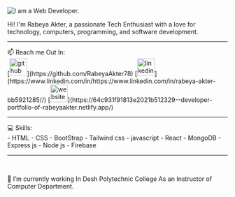 
![I am a Web Developer.](https://media.licdn.com/dms/image/D5616AQEB7xbHyY3p5g/profile-displaybackgroundimage-shrink_350_1400/0/1702867975222?e=1708560000&v=beta&t=HZP7x-EDUrcHHAM6FwkVOywJVeclA6j2sqn020vRpaU)

Hi! I'm Rabeya Akter, a passionate Tech Enthusiast with a love for technology, computers, programming, and software development.
<hr>
📫 Reach me Out In: 
<br>
[<img src='https://cdn.jsdelivr.net/npm/simple-icons@3.0.1/icons/github.svg' alt='github' height='40'>](https://github.com/RabeyaAkter78)  [<img src='https://cdn.jsdelivr.net/npm/simple-icons@3.0.1/icons/linkedin.svg' alt='linkedin' height='40'>](https://www.linkedin.com/in/https://www.linkedin.com/in/rabeya-akter-bb5921285//)  [<img src='https://cdn.jsdelivr.net/npm/simple-icons@3.0.1/icons/icloud.svg' alt='website' height='40'>](https://64c931f91813e2021b512329--developer-portfolio-of-rabeyaakter.netlify.app/)  
<br>
<hr>
💻 Skills: <br>
- HTML
- CSS
- BootStrap
- Tailwind css
- javascript
- React
- MongoDB
- Express js
- Node js
- Firebase
  <hr>
<br>

🔭 I’m currently working In Desh Polytechnic College As an Instructor of Computer Department. 

